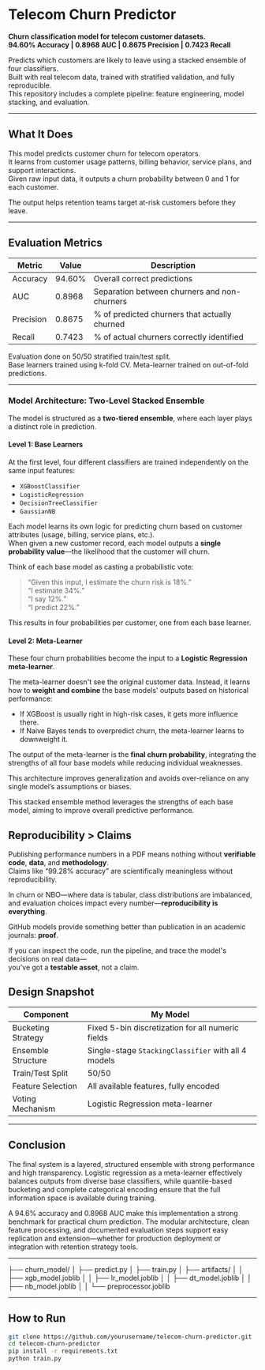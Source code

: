 # Telecom Churn Predictor

**Churn classification model for telecom customer datasets.  
94.60% Accuracy | 0.8968 AUC | 0.8675 Precision | 0.7423 Recall**

Predicts which customers are likely to leave using a stacked ensemble of four classifiers.  
Built with real telecom data, trained with stratified validation, and fully reproducible.  
This repository includes a complete pipeline: feature engineering, model stacking, and evaluation.

---

## What It Does

This model predicts customer churn for telecom operators.  
It learns from customer usage patterns, billing behavior, service plans, and support interactions.  
Given raw input data, it outputs a churn probability between 0 and 1 for each customer.

The output helps retention teams target at-risk customers before they leave.

---

## Evaluation Metrics 

| Metric    | Value   | Description |
|-----------|---------|-------------|
| Accuracy  | 94.60%  | Overall correct predictions |
| AUC       | 0.8968  | Separation between churners and non-churners |
| Precision | 0.8675  | % of predicted churners that actually churned |
| Recall    | 0.7423  | % of actual churners correctly identified |

Evaluation done on 50/50 stratified train/test split.  
Base learners trained using k-fold CV. Meta-learner trained on out-of-fold predictions.

---

### Model Architecture: Two-Level Stacked Ensemble

The model is structured as a **two-tiered ensemble**, where each layer plays a distinct role in prediction.

#### **Level 1: Base Learners**

At the first level, four different classifiers are trained independently on the same input features:

- `XGBoostClassifier`
- `LogisticRegression`
- `DecisionTreeClassifier`
- `GaussianNB`

Each model learns its own logic for predicting churn based on customer attributes (usage, billing, service plans, etc.).  
When given a new customer record, each model outputs a **single probability value**—the likelihood that the customer will churn.

Think of each base model as casting a probabilistic vote:  
> “Given this input, I estimate the churn risk is 18%.”  
> “I estimate 34%.”  
> “I say 12%.”  
> “I predict 22%.”

This results in four probabilities per customer, one from each base learner.

#### **Level 2: Meta-Learner**

These four churn probabilities become the input to a **Logistic Regression meta-learner**.

The meta-learner doesn't see the original customer data. Instead, it learns how to **weight and combine** the base models' outputs based on historical performance:

- If XGBoost is usually right in high-risk cases, it gets more influence there.
- If Naive Bayes tends to overpredict churn, the meta-learner learns to downweight it.

The output of the meta-learner is the **final churn probability**, integrating the strengths of all four base models while reducing individual weaknesses.

This architecture improves generalization and avoids over-reliance on any single model’s assumptions or biases.


This stacked ensemble method leverages the strengths of each base model, aiming to improve overall predictive performance.

## Reproducibility > Claims

Publishing performance numbers in a PDF means nothing without **verifiable code**, **data**, and **methodology**.  
Claims like “99.28% accuracy” are scientifically meaningless without reproducibility.

In churn or NBO—where data is tabular, class distributions are imbalanced, and evaluation choices impact every number—**reproducibility is everything**.

GitHub models provide something better than publication in an academic journals: **proof**.

If you can inspect the code, run the pipeline, and trace the model's decisions on real data—  
you’ve got a **testable asset**, not a claim.


## Design Snapshot

| Component           | My Model                                             |
|---------------------|------------------------------------------------------|
| Bucketing Strategy  | Fixed 5-bin discretization for all numeric fields   |
| Ensemble Structure  | Single-stage `StackingClassifier` with all 4 models |
| Train/Test Split    | 50/50                                                |
| Feature Selection   | All available features, fully encoded               |
| Voting Mechanism    | Logistic Regression meta-learner                    |

---

## Conclusion

The final system is a layered, structured ensemble with strong performance and high transparency. Logistic regression as a meta-learner effectively balances outputs from diverse base classifiers, while quantile-based bucketing and complete categorical encoding ensure that the full information space is available during training.

A 94.6% accuracy and 0.8968 AUC make this implementation a strong benchmark for practical churn prediction. The modular architecture, clean feature processing, and documented evaluation steps support easy replication and extension—whether for production deployment or integration with retention strategy tools.

---

├── churn_model/
│   ├── predict.py
│   ├── train.py
│   ├── artifacts/
│   │   ├── xgb_model.joblib
│   │   ├── lr_model.joblib
│   │   ├── dt_model.joblib
│   │   ├── nb_model.joblib
│   │   └── preprocessor.joblib


---
## How to Run

```bash
git clone https://github.com/yourusername/telecom-churn-predictor.git
cd telecom-churn-predictor
pip install -r requirements.txt
python train.py
